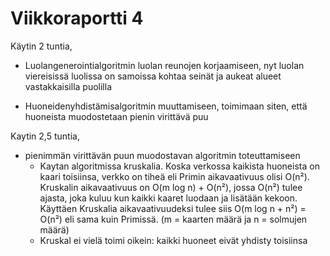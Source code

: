 # Viikkoraportti 4

Käytin 2 tuntia,
* Luolangenerointialgoritmin luolan reunojen korjaamiseen, nyt luolan viereisissä luolissa on samoissa kohtaa seinät ja aukeat alueet vastakkaisilla puolilla

* Huoneidenyhdistämisalgoritmin muuttamiseen, toimimaan siten, että huoneista muodostetaan pienin virittävä puu

Kaytin 2,5 tuntia,
* pienimmän virittävän puun muodostavan algoritmin toteuttamiseen
   * Kaytan algoritmissa kruskalia. Koska verkossa kaikista huoneista on kaari toisiinsa, verkko on tiheä eli Primin aikavaativuus olisi O(n²). Kruskalin aikavaativuus on O(m log n) + O(n²), jossa O(n²) tulee ajasta, joka kuluu kun kaikki kaaret luodaan ja lisätään kekoon. Käyttäen Kruskalia aikavaativuudeksi tulee siis O(m log n + n²) = O(n²) eli sama kuin Primissä. (m = kaarten määrä ja n = solmujen määrä)
   * Kruskal ei vielä toimi oikein: kaikki huoneet eivät yhdisty toisiinsa
